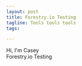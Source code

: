 ```yaml
---
layout: post
title: Forestry.io Testing
tagline: Tools tools tools
tags: 

---
```

Hi, I'm Casey  
Forestry.io Testing 